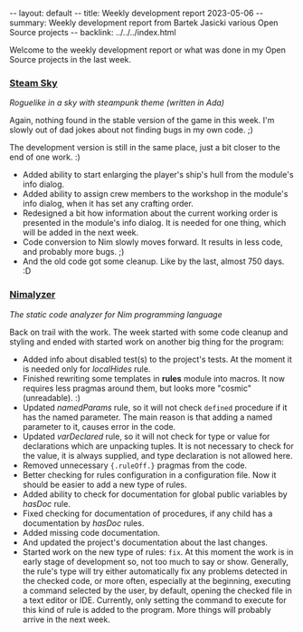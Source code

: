 -- layout: default
-- title: Weekly development report 2023-05-06
-- summary: Weekly development report from Bartek Jasicki various Open Source projects
-- backlink: ../../../index.html

Welcome to the weekly development report or what was done in my Open Source
projects in the last week.

### [Steam Sky](https://www.laeran.pl/repositories/steamsky)

*Roguelike in a sky with steampunk theme (written in Ada)*

Again, nothing found in the stable version of the game in this week. I'm slowly
out of dad jokes about not finding bugs in my own code. ;)

The development version is still in the same place, just a bit closer to the
end of one work. :)

* Added ability to start enlarging the player's ship's hull from the module's
  info dialog.
* Added ability to assign crew members to the workshop in the module's info
  dialog, when it has set any crafting order.
* Redesigned a bit how information about the current working order is presented
  in the module's info dialog. It is needed for one thing, which will be added
  in the next week.
* Code conversion to Nim slowly moves forward. It results in less code, and
  probably more bugs. ;)
* And the old code got some cleanup. Like by the last, almost 750 days. :D


### [Nimalyzer](https://www.laeran.pl/repositories/nimalyzer)

*The static code analyzer for Nim programming language*

Back on trail with the work. The week started with some code cleanup and
styling and ended with started work on another big thing for the program:

* Added info about disabled test(s) to the project's tests. At the moment it
  is needed only for *localHides* rule.
* Finished rewriting some templates in **rules** module into macros. It now
  requires less pragmas around them, but looks more "cosmic" (unreadable). :)
* Updated *namedParams* rule, so it will not check `defined` procedure if it has
  the named parameter. The main reason is that adding a named parameter to it,
  causes error in the code.
* Updated *varDeclared* rule, so it will not check for type or value for
  declarations which are unpacking tuples. It is not necessary to check for the
  value, it is always supplied, and type declaration is not allowed here.
* Removed unnecessary `{.ruleOff.}` pragmas from the code.
* Better checking for rules configuration in a configuration file. Now it
  should be easier to add a new type of rules.
* Added ability to check for documentation for global public variables by
  *hasDoc* rule.
* Fixed checking for documentation of procedures, if any child has a
  documentation by *hasDoc* rules.
* Added missing code documentation.
* And updated the project's documentation about the last changes.
* Started work on the new type of rules: `fix`. At this moment the work is in
  early stage of development so, not too much to say or show. Generally, the
  rule's type will try either automatically fix any problems detected in the
  checked code, or more often, especially at the beginning, executing a command
  selected by the user, by default, opening the checked file in a text editor
  or IDE. Currently, only setting the command to execute for this kind of rule
  is added to the program. More things will probably arrive in the next week.
